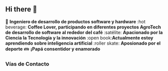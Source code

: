 ## Hi there 👋

:robot: **Ingeniero de desarrollo de productos software y hardware**
:hot beverage: **Coffee Lover, participando en diferentes proyectos AgroTech de desarrollo de software al rededor del café**
:satélite: **Apacionado por la Ciencia la Tecnología y la innovación**
:open book:**Actualmente estoy aprendiendo sobre inteligencia artificial** 
:roller skate: **Aposionado por el deporte**
:family: **¡Papá consentidor y enamorado**

### Vías de Contacto


<!--
**difesanchezdev/difesanchezdev** is a ✨ _special_ ✨ repository because its `README.md` (this file) appears on your GitHub profile.

Here are some ideas to get you started:

- 🔭 I’m currently working on ...
- 🌱 I’m currently learning ...
- 👯 I’m looking to collaborate on ...
- 🤔 I’m looking for help with ...
- 💬 Ask me about ...
- 📫 How to reach me: ...
- 😄 Pronouns: ...
- ⚡ Fun fact: ...
-->
